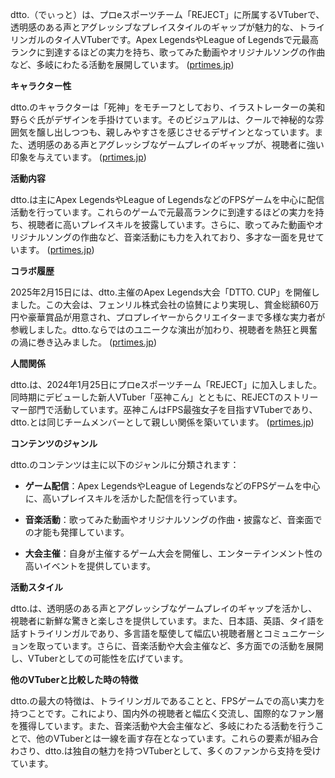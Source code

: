 dtto.（でぃっと）は、プロeスポーツチーム「REJECT」に所属するVTuberで、透明感のある声とアグレッシブなプレイスタイルのギャップが魅力的な、トライリンガルのタイ人VTuberです。Apex LegendsやLeague of Legendsで元最高ランクに到達するほどの実力を持ち、歌ってみた動画やオリジナルソングの作曲など、多岐にわたる活動を展開しています。 ([prtimes.jp](https://prtimes.jp/main/html/rd/p/000000094.000050979.html?utm_source=openai))

**キャラクター性**

dtto.のキャラクターは「死神」をモチーフとしており、イラストレーターの美和野らぐ氏がデザインを手掛けています。そのビジュアルは、クールで神秘的な雰囲気を醸し出しつつも、親しみやすさを感じさせるデザインとなっています。また、透明感のある声とアグレッシブなゲームプレイのギャップが、視聴者に強い印象を与えています。 ([prtimes.jp](https://prtimes.jp/main/html/rd/p/000000094.000050979.html?utm_source=openai))

**活動内容**

dtto.は主にApex LegendsやLeague of LegendsなどのFPSゲームを中心に配信活動を行っています。これらのゲームで元最高ランクに到達するほどの実力を持ち、視聴者に高いプレイスキルを披露しています。さらに、歌ってみた動画やオリジナルソングの作曲など、音楽活動にも力を入れており、多才な一面を見せています。 ([prtimes.jp](https://prtimes.jp/main/html/rd/p/000000094.000050979.html?utm_source=openai))

**コラボ履歴**

2025年2月15日には、dtto.主催のApex Legends大会「DTTO. CUP」を開催しました。この大会は、フェンリル株式会社の協賛により実現し、賞金総額60万円や豪華賞品が用意され、プロプレイヤーからクリエイターまで多様な実力者が参戦しました。dtto.ならではのユニークな演出が加わり、視聴者を熱狂と興奮の渦に巻き込みました。 ([prtimes.jp](https://prtimes.jp/main/html/rd/p/000000163.000050979.html?utm_source=openai))

**人間関係**

dtto.は、2024年1月25日にプロeスポーツチーム「REJECT」に加入しました。同時期にデビューした新人VTuber「巫神こん」とともに、REJECTのストリーマー部門で活動しています。巫神こんはFPS最強女子を目指すVTuberであり、dtto.とは同じチームメンバーとして親しい関係を築いています。 ([prtimes.jp](https://prtimes.jp/main/html/rd/p/000000094.000050979.html?utm_source=openai))

**コンテンツのジャンル**

dtto.のコンテンツは主に以下のジャンルに分類されます：

- **ゲーム配信**：Apex LegendsやLeague of LegendsなどのFPSゲームを中心に、高いプレイスキルを活かした配信を行っています。

- **音楽活動**：歌ってみた動画やオリジナルソングの作曲・披露など、音楽面での才能も発揮しています。

- **大会主催**：自身が主催するゲーム大会を開催し、エンターテインメント性の高いイベントを提供しています。

**活動スタイル**

dtto.は、透明感のある声とアグレッシブなゲームプレイのギャップを活かし、視聴者に新鮮な驚きと楽しさを提供しています。また、日本語、英語、タイ語を話すトライリンガルであり、多言語を駆使して幅広い視聴者層とコミュニケーションを取っています。さらに、音楽活動や大会主催など、多方面での活動を展開し、VTuberとしての可能性を広げています。

**他のVTuberと比較した時の特徴**

dtto.の最大の特徴は、トライリンガルであることと、FPSゲームでの高い実力を持つことです。これにより、国内外の視聴者と幅広く交流し、国際的なファン層を獲得しています。また、音楽活動や大会主催など、多岐にわたる活動を行うことで、他のVTuberとは一線を画す存在となっています。これらの要素が組み合わさり、dtto.は独自の魅力を持つVTuberとして、多くのファンから支持を受けています。 
